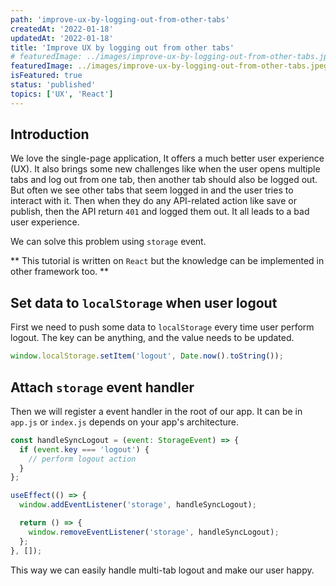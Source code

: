 ```yaml
---
path: 'improve-ux-by-logging-out-from-other-tabs'
createdAt: '2022-01-18'
updatedAt: '2022-01-18'
title: 'Improve UX by logging out from other tabs'
# featuredImage: ../images/improve-ux-by-logging-out-from-other-tabs.jpeg
featuredImage: ../images/improve-ux-by-logging-out-from-other-tabs.jpeg
isFeatured: true
status: 'published'
topics: ['UX', 'React']
---
```


## Introduction

We love the single-page application, It offers a much better user experience
(UX). It also brings some new challenges like when the user opens multiple tabs
and log out from one tab, then another tab should also be logged out. But often
we see other tabs that seem logged in and the user tries to interact with it.
Then when they do any API-related action like save or publish, then the API
return `401` and logged them out. It all leads to a bad user experience.

We can solve this problem using `storage` event.

** This tutorial is written on `React` but the knowledge can be implemented in
other framework too. **

## Set data to `localStorage` when user logout

First we need to push some data to `localStorage` every time user perform
logout. The key can be anything, and the value needs to be updated.

```javascript
window.localStorage.setItem('logout', Date.now().toString());
```

## Attach `storage` event handler

Then we will register a event handler in the root of our app. It can be in
`app.js` or `index.js` depends on your app's architecture.

```javascript
const handleSyncLogout = (event: StorageEvent) => {
  if (event.key === 'logout') {
    // perform logout action
  }
};

useEffect(() => {
  window.addEventListener('storage', handleSyncLogout);

  return () => {
    window.removeEventListener('storage', handleSyncLogout);
  };
}, []);
```

This way we can easily handle multi-tab logout and make our user happy.
